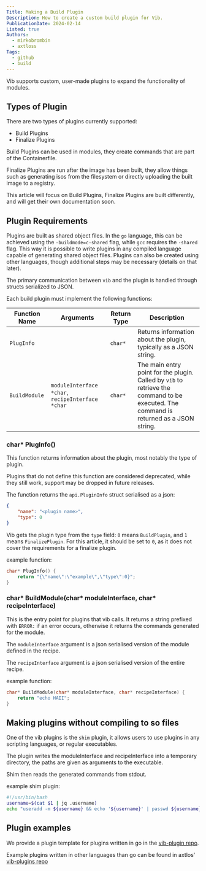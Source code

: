 ```yaml
---
Title: Making a Build Plugin
Description: How to create a custom build plugin for Vib.
PublicationDate: 2024-02-14
Listed: true
Authors:
  - mirkobrombin
  - axtloss
Tags:
  - github
  - build
---
```


Vib supports custom, user-made plugins to expand the functionality of modules.

## Types of Plugin 

There are two types of plugins currently supported:

- Build Plugins
- Finalize Plugins

Build Plugins can be used in modules, they create commands that are part of the Containerfile. 

Finalize Plugins are run after the image has been built, they allow things such as generating isos from the filesystem or directly uploading the built image to a registry.

This article will focus on Build Plugins, Finalize Plugins are built differently, and will get their own documentation soon. 

## Plugin Requirements

Plugins are built as shared object files. In the `go` language, this can be achieved using the `-buildmode=c-shared` flag, while `gcc` requires the `-shared` flag. This way it is possible to write plugins in any compiled language capable of generating shared object files. Plugins can also be created using other languages, though additional steps may be necessary (details on that later).

The primary communication between `vib` and the plugin is handled through structs serialized to JSON.

Each build plugin must implement the following functions:

| Function Name | Arguments | Return Type | Description |
|---------------|-----------|-------------|-------------|
| `PlugInfo` |  | `char*` | Returns information about the plugin, typically as a JSON string. |
| `BuildModule` | `moduleInterface *char`, `recipeInterface *char` | `char*` | The main entry point for the plugin. Called by `vib` to retrieve the command to be executed. The command is returned as a JSON string. |

### char* PlugInfo()

This function returns information about the plugin, most notably the type of plugin.

Plugins that do not define this function are considered deprecated, while they still work, support may be dropped in future releases.

The function returns the `api.PluginInfo` struct serialised as a json:

```json
{
	"name": "<plugin name>",
	"type": 0
}
```

Vib gets the plugin type from the `type` field: `0` means `BuildPlugin`, and `1` means `FinalizePlugin`. For this article, it should be set to `0`, as it does not cover the requirements for a finalize plugin.

example function:

```C
char* PlugInfo() {
	return "{\"name\":\"example\",\"type\":0}";
}
```

### char* BuildModule(char* moduleInterface, char\* recipeInterface)

This is the entry point for plugins that vib calls. It returns a string prefixed with `ERROR:` if an error occurs, otherwise it returns the commands generated for the module.

The `moduleInterface` argument is a json serialised version of the module defined in the recipe.

The `recipeInterface` argument is a json serialised version of the entire recipe.

example function:

```C
char* BuildModule(char* moduleInterface, char* recipeInterface) {
	return "echo HAII";
}
```

## Making plugins without compiling to so files

One of the vib plugins is the `shim` plugin, it allows users to use plugins in any scripting languages, or regular executables.

The plugin writes the moduleInterface and recipeInterface into a temporary directory, the paths are given as arguments to the executable.

Shim then reads the generated commands from stdout.

example shim plugin:

```bash
#!/usr/bin/bash
username=$(cat $1 | jq .username)
echo "useradd -m ${username} && echo '${username}' | passwd ${username} --stdin"
```


## Plugin examples

We provide a plugin template for plugins written in go in the [vib-plugin repo](https://github.com/Vanilla-OS/vib-plugin).

Example plugins written in other languages than go can be found in axtlos' [vib-plugins repo](https://github.com/axtloss/vib-plugins/)

